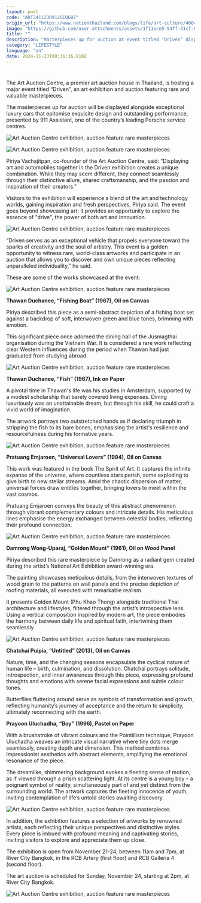 ```yaml
---
layout: post
code: "ART2411230912GEQG8Z"
origin_url: "https://www.nationthailand.com/blogs/life/art-culture/40043544"
image: "https://github.com/user-attachments/assets/1f11ece5-94ff-41cf-8fc4-a93d868feb5a"
title: ""
description: "Masterpieces up for auction at event titled ‘Driven’ displayed alongside exceptional luxury cars"
category: "LIFESTYLE"
language: "en"
date: 2024-11-23T09:36:36.810Z
---
```


# 









The Art Auction Centre, a premier art auction house in Thailand, is hosting a major event titled “Driven”, an art exhibition and auction featuring rare and valuable masterpieces.

The masterpieces up for auction will be displayed alongside exceptional luxury cars that epitomise exquisite design and outstanding performance, presented by 911 Assistant, one of the country’s leading Porsche service centres.

  ![Art Auction Centre exhibition, auction feature rare masterpieces](https://media.nationthailand.com/uploads/images/contents/w1024/2024/11/Yfz0vHUBh7ikMTGMFIw6.webp?x-image-process=style/lg-webp)

  ![Art Auction Centre exhibition, auction feature rare masterpieces](https://media.nationthailand.com/uploads/images/contents/w1024/2024/11/jCMNLZFt1TjqmL0hGHEl.webp?x-image-process=style/lg-webp)

Piriya Vachajitpan, co-founder of the Art Auction Centre, said: “Displaying art and automobiles together in the Driven exhibition creates a unique combination. While they may seem different, they connect seamlessly through their distinctive allure, shared craftsmanship, and the passion and inspiration of their creators.”

Visitors to the exhibition will experience a blend of the art and technology worlds, gaining inspiration and fresh perspectives, Piriya said. The event goes beyond showcasing art; it provides an opportunity to explore the essence of "drive", the power of both art and innovation.

  ![Art Auction Centre exhibition, auction feature rare masterpieces](https://github.com/user-attachments/assets/a105e699-1200-40b7-b313-815991ec765d)

“Driven serves as an exceptional vehicle that propels everyone toward the sparks of creativity and the soul of artistry. This event is a golden opportunity to witness rare, world-class artworks and participate in an auction that allows you to discover and own unique pieces reflecting unparalleled individuality,” he said.

These are some of the works showcased at the event:

  ![Art Auction Centre exhibition, auction feature rare masterpieces](https://media.nationthailand.com/uploads/images/contents/w1024/2024/11/d3rTv5XDIjFAYQwFWPyW.webp?x-image-process=style/lg-webp)

**Thawan Duchanee, “Fishing Boat” (1967), Oil on Canvas**

Piriya described this piece as a semi-abstract depiction of a fishing boat set against a backdrop of soft, interwoven green and blue tones, brimming with emotion.

This significant piece once adorned the dining hall of the Jusmagthai organisation during the Vietnam War. It is considered a rare work reflecting clear Western influences during the period when Thawan had just graduated from studying abroad.

  ![Art Auction Centre exhibition, auction feature rare masterpieces](https://github.com/user-attachments/assets/3d3089c0-591a-4bb4-aaf4-82f43dc1139e)

**Thawan Duchanee, “Fish” (1967), Ink on Paper**

A pivotal time in Thawan's life was his studies in Amsterdam, supported by a modest scholarship that barely covered living expenses. Dining luxuriously was an unattainable dream, but through his skill, he could craft a vivid world of imagination.

The artwork portrays two outstretched hands as if declaring triumph in stripping the fish to its bare bones, emphasising the artist's resilience and resourcefulness during his formative years.

  ![Art Auction Centre exhibition, auction feature rare masterpieces](https://github.com/user-attachments/assets/0cb9e492-51e5-4384-a373-93bdff667bca)

**Pratuang Emjaroen, “Universal Lovers” (1994), Oil on Canvas**

This work was featured in the book The Spirit of Art. It captures the infinite expanse of the universe, where countless stars perish, some exploding to give birth to new stellar streams. Amid the chaotic dispersion of matter, universal forces draw entities together, bringing lovers to meet within the vast cosmos.

Pratuang Emjaroen conveys the beauty of this abstract phenomenon through vibrant complementary colours and intricate details. His meticulous lines emphasise the energy exchanged between celestial bodies, reflecting their profound connection.

  ![Art Auction Centre exhibition, auction feature rare masterpieces](https://github.com/user-attachments/assets/a83d9ab5-9bd1-4ae9-b3d7-e4a67ecf9b75)

**Damrong Wong-Uparaj, “Golden Mount” (1961), Oil on Wood Panel**

Piriya described this rare masterpiece by Damrong as a radiant gem created during the artist’s National Art Exhibition award-winning era.

The painting showcases meticulous details, from the interwoven textures of wood grain to the patterns on wall panels and the precise depiction of roofing materials, all executed with remarkable realism.

It presents Golden Mount (Phu Khao Thong) alongside traditional Thai architecture and lifestyles, filtered through the artist’s introspective lens. Using a vertical composition inspired by modern art, the piece embodies the harmony between daily life and spiritual faith, intertwining them seamlessly.

  ![Art Auction Centre exhibition, auction feature rare masterpieces](https://github.com/user-attachments/assets/874ff629-0974-4e25-a09d-1d44fb49fca3)

**Chatchai Puipia, “Untitled” (2013), Oil on Canvas**

Nature, time, and the changing seasons encapsulate the cyclical nature of human life – birth, culmination, and dissolution. Chatchai portrays solitude, introspection, and inner awareness through this piece, expressing profound thoughts and emotions with serene facial expressions and subtle colour tones.

Butterflies fluttering around serve as symbols of transformation and growth, reflecting humanity’s journey of acceptance and the return to simplicity, ultimately reconnecting with the earth.

**Prayoon Uluchadha, “Boy” (1996), Pastel on Paper**

With a brushstroke of vibrant colours and the Pointillism technique, Prayoon Uluchadha weaves an intricate visual narrative where tiny dots merge seamlessly, creating depth and dimension. This method combines Impressionist aesthetics with abstract elements, amplifying the emotional resonance of the piece.

The dreamlike, shimmering background evokes a fleeting sense of motion, as if viewed through a prism scattering light. At its centre is a young boy – a poignant symbol of reality, simultaneously part of and yet distinct from the surrounding world. The artwork captures the fleeting innocence of youth, inviting contemplation of life’s untold stories awaiting discovery.

  ![Art Auction Centre exhibition, auction feature rare masterpieces](https://github.com/user-attachments/assets/dcd68ec6-404a-415e-bb8a-3a2f6484ad0d)

In addition, the exhibition features a selection of artworks by renowned artists, each reflecting their unique perspectives and distinctive styles. Every piece is imbued with profound meaning and captivating stories, inviting visitors to explore and appreciate them up close.

The exhibition is open from November 21-24, between 11am and 7pm, at River City Bangkok, in the RCB Artery (first floor) and RCB Galleria 4 (second floor).

The art auction is scheduled for Sunday, November 24, starting at 2pm, at River City Bangkok.

  ![Art Auction Centre exhibition, auction feature rare masterpieces](https://github.com/user-attachments/assets/4e23c788-bd8e-4442-a2b8-7f48b555af57)